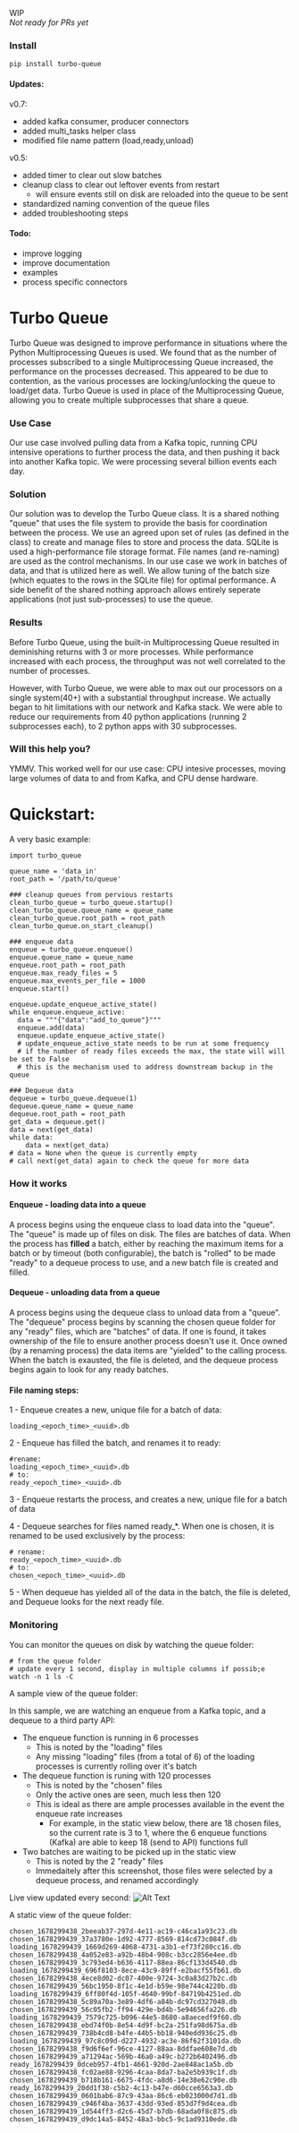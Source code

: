 WIP  
*Not ready for PRs yet*

### Install
```
pip install turbo-queue
```

#### Updates:
v0.7:
- added kafka consumer, producer connectors
- added multi_tasks helper class
- modified file name pattern (load,ready,unload)

v0.5:
- added timer to clear out slow batches
- cleanup class to clear out leftover events from restart
  - will ensure events still on disk are reloaded into the queue to be sent
- standardized naming convention of the queue files
- added troubleshooting steps

#### Todo:
- improve logging
- improve documentation
- examples
- process specific connectors

# Turbo Queue

Turbo Queue was designed to improve performance in situations where the Python Multiprocessing Queues is used.  We found that as the number of processes subscribed to a single Multiprocessing Queue increased, the performance on the processes decreased.  This appeared to be due to contention, as the various processes are locking/unlocking the queue to load/get data.  Turbo Queue is used in place of the Multiprocessing Queue, allowing you to create multiple subprocesses that share a queue.

### Use Case

Our use case involved pulling data from a Kafka topic, running CPU intensive operations to further process the data, and then pushing it back into another Kafka topic.  We were processing several billion events each day.

### Solution
Our solution was to develop the Turbo Queue class.  It is a shared nothing "queue" that uses the file system to provide the basis for coordination between the process.  We use an agreed upon set of rules (as defined in the class) to create and manage files to store and process the data.  SQLite is used a high-performance file storage format.  File names (and re-naming) are used as the control mechanisms.  In our use case we work in batches of data, and that is utilized here as well.  We allow tuning of the batch size (which equates to the rows in the SQLite file) for optimal performance.  A side benefit of the shared nothing approach allows entirely seperate applications (not just sub-processes) to use the queue.

### Results
Before Turbo Queue, using the built-in Multiprocessing Queue resulted in deminishing returns with 3 or more processes.  While performance increased with each process, the throughput was not well correlated to the number of processes.  
  
However, with Turbo Queue, we were able to max out our processors on a single system(40+) with a substantial throughput increase.  We actually began to hit limitations with our network and Kafka stack.  We were able to reduce our requirements from 40 python applications (running 2 subprocesses each), to 2 python apps with 30 subprocesses.

### Will this help you?
YMMV.  This worked well for our use case: CPU intesive processes, moving large volumes of data to and from Kafka, and CPU dense hardware.


# Quickstart:
A very basic example:  

```
import turbo_queue

queue_name = 'data_in'
root_path = '/path/to/queue'

### cleanup queues from pervious restarts
clean_turbo_queue = turbo_queue.startup()
clean_turbo_queue.queue_name = queue_name
clean_turbo_queue.root_path = root_path
clean_turbo_queue.on_start_cleanup()

### enqueue data  
enqueue = turbo_queue.enqueue()
enqueue.queue_name = queue_name
enqueue.root_path = root_path
enqueue.max_ready_files = 5
enqueue.max_events_per_file = 1000
enqueue.start()

enqueue.update_enqueue_active_state()
while enqueue.enqueue_active:
  data = """{"data":"add_to_queue"}"""
  enqueue.add(data)
  enqueue.update_enqueue_active_state()
  # update_enqueue_active_state needs to be run at some frequency
  # if the number of ready files exceeds the max, the state will will be set to False
  # this is the mechanism used to address downstream backup in the queue

### Dequeue data
dequeue = turbo_queue.dequeue(1)
dequeue.queue_name = queue_name
dequeue.root_path = root_path
get_data = dequeue.get()
data = next(get_data)
while data:
    data = next(get_data)
# data = None when the queue is currently empty
# call next(get_data) again to check the queue for more data
```

### How it works

#### Enqueue - loading data into a queue
  
A process begins using the enqueue class to load data into the "queue".  The "queue" is made up of files on disk.  The files are batches of data.  When the process has **filled** a batch, either by reaching the maximum items for a batch or by timeout (both configurable), the batch is "rolled" to be made "ready" to a dequeue process to use, and a new batch file is created and filled.

#### Dequeue - unloading data from a queue
  
A process begins using the dequeue class to unload data from a "queue".  The "dequeue" process begins by scanning the chosen queue folder for any "ready" files, which are "batches" of data.  If one is found, it takes ownership of the file to ensure another process doesn't use it.  Once owned (by a renaming process) the data items are "yielded" to the calling process.  When the batch is exausted, the file is deleted, and the dequeue process begins again to look for any ready batches.

#### File naming steps:

1 - Enqueue creates a new, unique file for a batch of data:
```
loading_<epoch_time>_<uuid>.db
```
2 - Enqueue has filled the batch, and renames it to ready:
```
#rename:
loading_<epoch_time>_<uuid>.db
# to:
ready_<epoch_time>_<uuid>.db
```
3 - Enqueue restarts the process, and creates a new, unique file for a batch of data  

4 - Dequeue searches for files named ready_*.  When one is chosen, it is renamed to be used exclusively by the process:  
```
# rename:
ready_<epoch_time>_<uuid>.db
# to:
chosen_<epoch_time>_<uuid>.db
```
5 - When dequeue has yielded all of the data in the batch, the file is deleted, and Dequeue looks for the next ready file.

### Monitoring
You can monitor the queues on disk by watching the queue folder:
```
# from the queue folder
# update every 1 second, display in multiple columns if possib;e
watch -n 1 ls -C
```
A sample view of the queue folder:

In this sample, we are watching an enqueue from a Kafka topic, and a dequeue to a third party API:
- The enqueue function is running in 6 processes
  - This is noted by the "loading" files
  - Any missing "loading" files (from a total of 6) of the loading processes is currently rolling over it's batch
- The dequeue function is runing with 120 processes
  - This is noted by the "chosen" files
  - Only the active ones are seen, much less then 120
  - This is ideal as there are ample processes available in the event the enqueue rate increases
    - For example, in the static view below, there are 18 chosen files, so the current rate is 3 to 1, where the 6 enqueue functions (Kafka) are able to keep 18 (send to API) functions full
- Two batches are waiting to be picked up in the static view
  - This is noted by the 2 "ready" files
  - Immedaitely after this screenshot, those files were selected by a dequeue process, and renamed accordingly

Live view updated every second:
![Alt Text](./monitor_queue.gif)

A static view of the queue folder:
```
chosen_1678299438_2beeab37-297d-4e11-ac19-c46ca1a93c23.db  chosen_1678299439_37a3780e-1d92-4777-8569-814cd73c084f.db  loading_1678299439_1669d269-4068-4731-a3b1-ef73f280cc16.db
chosen_1678299438_4a052e83-a92b-48b4-908c-b3cc2856e4ee.db  chosen_1678299439_3c793ed4-b636-4117-88ea-86cf133d4540.db  loading_1678299439_696f8103-8ece-43c9-89ff-e2bacf55fb61.db
chosen_1678299438_4ece8d02-dc07-400e-9724-3c0a83d27b2c.db  chosen_1678299439_56bc1950-8f1c-4e1d-b59e-98e744c4220b.db  loading_1678299439_6ff80f4d-105f-4640-99bf-84719b4251ed.db
chosen_1678299438_5c89a70a-3e89-4df6-a84b-dc97cd327048.db  chosen_1678299439_56c05fb2-ff94-429e-bd4b-5e94656fa226.db  loading_1678299439_7579c725-b096-44e5-8680-a8aecedf9f60.db
chosen_1678299438_ebd74f0b-8e54-4d9f-bc2a-251fa98d675a.db  chosen_1678299439_738b4cd8-b4fe-44b5-bb18-940edd936c25.db  loading_1678299439_97c8c09d-d227-4932-ac3e-86f62f3101da.db
chosen_1678299438_f9d6f6ef-96ce-4127-88aa-8ddfae608e7d.db  chosen_1678299439_a71294ac-569b-46a0-a49c-b272b6402496.db  ready_1678299439_0dceb957-4fb1-4661-920d-2ae848ac1a5b.db
chosen_1678299438_fc02ae88-9296-4caa-8da7-ba2e5b939c1f.db  chosen_1678299439_b718b161-6675-4fdc-a8d6-14e38e62c90e.db  ready_1678299439_20dd1f38-c5b2-4c13-b47e-d60cce6563a3.db
chosen_1678299439_0601bab6-87c9-43aa-86c6-eb023000d7d1.db  chosen_1678299439_c946f4ba-3637-43dd-93ed-853d7f9d4cea.db
chosen_1678299439_1d544ff3-d2c6-45d7-b7db-68ada0f8c875.db  chosen_1678299439_d9dc14a5-8452-48a3-bbc5-9c1ad9310ede.db
```  
